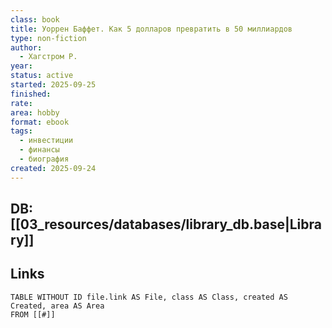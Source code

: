 ```yaml
---
class: book
title: Уоррен Баффет. Как 5 долларов превратить в 50 миллиардов
type: non-fiction
author:
  - Хагстром Р.
year:
status: active
started: 2025-09-25
finished:
rate:
area: hobby
format: ebook
tags:
  - инвестиции
  - финансы
  - биография
created: 2025-09-24
---
```

## DB: [[03_resources/databases/library_db.base|Library]]

## Links

```dataview
TABLE WITHOUT ID file.link AS File, class AS Class, created AS Created, area AS Area
FROM [[#]]
````